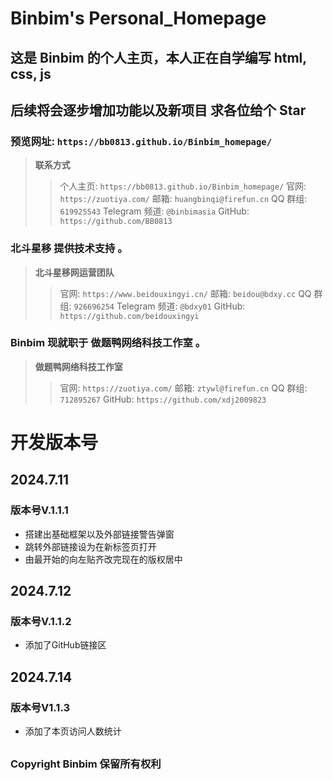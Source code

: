 # Binbim's Personal_Homepage
## 这是 **Binbim** 的个人主页，本人正在自学编写 html, css, js
## 后续将会逐步增加功能以及新项目 求各位给个 Star

### 预览网址: `https://bb0813.github.io/Binbim_homepage/`

> **联系方式**
>> 个人主页: `https://bb0813.github.io/Binbim_homepage/`
>> 官网: `https://zuotiya.com/`
>> 邮箱: `huangbinqi@firefun.cn`
>> QQ 群组: `619925543`
>> Telegram 频道: `@binbimasia`
>> GitHub: `https://github.com/BB0813`

### **北斗星移** 提供技术支持 。
> **北斗星移网运营团队**
>> 官网: `https://www.beidouxingyi.cn/`
>> 邮箱: `beidou@bdxy.cc`
>> QQ 群组: `926696254`
>> Telegram 频道: `@bdxy01`
>> GitHub: `https://github.com/beidouxingyi`

### **Binbim** 现就职于 **做题鸭网络科技工作室** 。
> **做题鸭网络科技工作室**
>> 官网: `https://zuotiya.com/`
>> 邮箱: `ztywl@firefun.cn`
>> QQ 群组: `712895267`
>> GitHub: `https://github.com/xdj2009823`

# 开发版本号
## 2024.7.11 
### 版本号V.1.1.1
* 搭建出基础框架以及外部链接警告弹窗
* 跳转外部链接设为在新标签页打开
* 由最开始的向左贴齐改完现在的版权居中

## 2024.7.12
### 版本号V.1.1.2
* 添加了GitHub链接区

## 2024.7.14
### 版本号V1.1.3
* 添加了本页访问人数统计


##
###

##
###




### Copyright Binbim 保留所有权利
